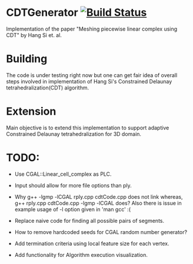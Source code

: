 # CDTGenerator [![Build Status](https://travis-ci.org/pranavkantgaur/CodedPhaseShift3DScanner.svg)](https://travis-ci.org/pranavkantgaur/CodedPhaseShift3DScanner)
Implementation of the paper "Meshing piecewise linear complex using CDT" by Hang Si et. al.

# Building
The code is under testing right now but one can get fair idea of overall steps involved in implementation of Hang Si's Constrained Delaunay tetrahedralization(CDT) algorithm.

# Extension
Main objective is to extend this implementation to support adaptive Constrained Delaunay tetrahedralization for 3D domain.

# TODO:
* Use CGAL::Linear_cell_complex as PLC.

* Input should allow for more file options than ply.

* Why g++ -lgmp -lCGAL rply.cpp cdtCode.cpp does not link whereas, g++ rply.cpp cdtCode.cpp -lgmp -lCGAL does? Also there is issue in example usage of -l option given in 'man gcc' :(

* Replace naive code for finding all possible pairs of segments.

* How to remove hardcoded seeds for CGAL random number generator?

* Add termination criteria using local feature size for each vertex.

* Add functionality for Algorithm execution visualization. 


